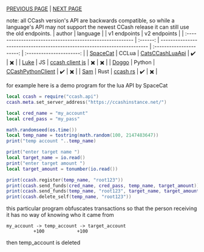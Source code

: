 [PREVIOUS PAGE](explanation.md) | [NEXT PAGE](endpoints.md)

note: all CCash version's API are backwards compatible, so while a language's API may not support the newest CCash release it can still use the old endpoints.
| author                                                    | language |                                                                           |       v1 endpoints       |       v2 endpoints       |
| :-------------------------------------------------------- | :------: | ------------------------------------------------------------------------- | :----------------------: | :----------------------: |
| [SpaceCat](https://github.com/SpaceCat-Chan)              |  CCLua   | [CatsCCashLuaApi](https://github.com/SpaceCat-Chan/CatsCCashLuaApi)       |    :heavy_check_mark:    | :heavy_multiplication_x: |
| [Luke](https://github.com/LukeeeeBennett/ccash-client-js) |    JS    | [ccash client js](https://github.com/LukeeeeBennett/ccash-client-js)      | :heavy_multiplication_x: | :heavy_multiplication_x: |
| [Doggo](https://github.com/FearlessDoggo21)               |  Python  | [CCashPythonClient](https://github.com/FearlessDoggo21/CCashPythonClient) |    :heavy_check_mark:    | :heavy_multiplication_x: |
| [Sam](https://github.com/STBoyden)                        |   Rust   | [ccash rs](https://github.com/STBoyden/ccash-rs)                          |    :heavy_check_mark:    | :heavy_multiplication_x: |

for example here is a demo program for the lua API by SpaceCat

```lua
local ccash = require("ccash.api")
ccash.meta.set_server_address("https://ccashinstance.net/")

local cred_name = "my_account"
local cred_pass = "my_pass"

math.randomseed(os.time())
local temp_name = tostring(math.random(100, 2147483647))
print("temp account "..temp_name)

print("enter target name ")
local target_name = io.read()
print("enter target amount ")  
local target_amount = tonumber(io.read())

print(ccash.register(temp_name, "root123"))
print(ccash.send_funds(cred_name, cred_pass, temp_name, target_amount))
print(ccash.send_funds(temp_name, "root123", target_name, target_amount))
print(ccash.delete_self(temp_name, "root123"))
```

this particular program obfuscates transactions so that the person receiving it has no way of knowing who it came from 

```
my_account -> temp_account -> target_account
          +100            +100
```
then temp_account is deleted
